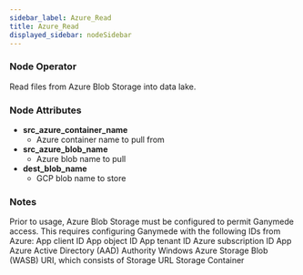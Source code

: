 ```yaml
---
sidebar_label: Azure_Read
title: Azure_Read
displayed_sidebar: nodeSidebar
---
```


### Node Operator
Read files from Azure Blob Storage into data lake.


### Node Attributes
- **src_azure_container_name**
  - Azure container name to pull from
- **src_azure_blob_name**
  - Azure blob name to pull
- **dest_blob_name**
  - GCP blob name to store


### Notes
Prior to usage, Azure Blob Storage must be configured to permit Ganymede access.  This requires
configuring Ganymede with the following IDs from Azure:
App client ID
App object ID
App tenant ID
Azure subscription ID
App Azure Active Directory (AAD) Authority
Windows Azure Storage Blob (WASB) URI, which consists of
Storage URL
Storage Container